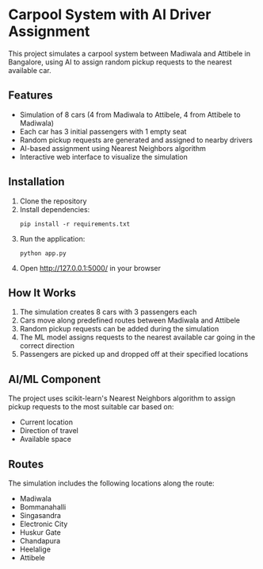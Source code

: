 # Carpool System with AI Driver Assignment

This project simulates a carpool system between Madiwala and Attibele in Bangalore, using AI to assign random pickup requests to the nearest available car.

## Features

- Simulation of 8 cars (4 from Madiwala to Attibele, 4 from Attibele to Madiwala)
- Each car has 3 initial passengers with 1 empty seat
- Random pickup requests are generated and assigned to nearby drivers
- AI-based assignment using Nearest Neighbors algorithm
- Interactive web interface to visualize the simulation

## Installation

1. Clone the repository
2. Install dependencies:
   ```
   pip install -r requirements.txt
   ```
3. Run the application:
   ```
   python app.py
   ```
4. Open http://127.0.0.1:5000/ in your browser

## How It Works

1. The simulation creates 8 cars with 3 passengers each
2. Cars move along predefined routes between Madiwala and Attibele
3. Random pickup requests can be added during the simulation
4. The ML model assigns requests to the nearest available car going in the correct direction
5. Passengers are picked up and dropped off at their specified locations

## AI/ML Component

The project uses scikit-learn's Nearest Neighbors algorithm to assign pickup requests to the most suitable car based on:
- Current location
- Direction of travel
- Available space

## Routes

The simulation includes the following locations along the route:
- Madiwala
- Bommanahalli
- Singasandra
- Electronic City
- Huskur Gate
- Chandapura
- Heelalige
- Attibele
